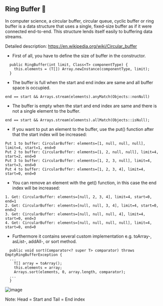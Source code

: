 ## Ring Buffer 💫

 In computer science, a circular buffer, circular queue, cyclic buffer or ring buffer is a data structure that uses a single, fixed-size buffer as if it were connected end-to-end. This structure lends itself easily to buffering data streams.
 
 Detailed description: https://en.wikipedia.org/wiki/Circular_buffer
 
- First of all, you have to define the size of buffer  in the constructor.
```
  public RingBuffer(int limit, Class<T> componentType) {
    this.elements = (T[]) Array.newInstance(componentType, limit);
  }
```
- The buffer is full when the start and end index are same and all buffer space is occupied.
```
end == start && Arrays.stream(elements).anyMatch(Objects::nonNull)
```
- The buffer is empty when the start and end index are same and there is not a single element to the buffer.
```
end == start && Arrays.stream(elements).allMatch(Objects::isNull);
```
- If you want to put an element to the buffer, use the put() function after that the start index will be increased: <br />
```
Put 1 to buffer: CircularBuffer: elements=[1, null, null, null], limit=4, start=1, end=0
Put 2 to buffer: CircularBuffer: elements=[1, 2, null, null], limit=4, start=2, end=0
Put 3 to buffer: CircularBuffer: elements=[1, 2, 3, null], limit=4, start=3, end=0
Put 4 to buffer: CircularBuffer: elements=[1, 2, 3, 4], limit=4, start=0, end=0
```
- You can remove an element with the get() function, in this case the end index will be increased:
```
1. Get: CircularBuffer: elements=[null, 2, 3, 4], limit=4, start=0, end=1
2. Get: CircularBuffer: elements=[null, null, 3, 4], limit=4, start=0, end=2
3. Get: CircularBuffer: elements=[null, null, null, 4], limit=4, start=0, end=3
4. Get: CircularBuffer: elements=[null, null, null, null], limit=4, start=0, end=0
```
- Furthermore it contains several custom implementation e.g. toArray-, asList-, addAll-, or sort method.
```
  public void sort(Comparator<? super T> comparator) throws EmptyRingBufferException {
  ...
    T[] array = toArray();
    this.elements = array;
    Arrays.sort(elements, 0, array.length, comparator);
  ...
  }
```

![image](https://user-images.githubusercontent.com/58112290/124114480-e9df9800-da6c-11eb-883b-34dfde180056.png)

Note: Head = Start and Tail = End index

